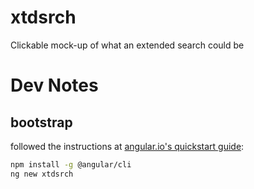 # xtdsrch

Clickable mock-up of what an extended search could be

# Dev Notes

## bootstrap

followed the instructions at [angular.io's quickstart guide](https://angular.io/guide/quickstart):
```bash
npm install -g @angular/cli
ng new xtdsrch
```